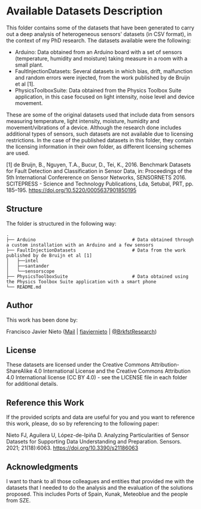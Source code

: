 # Available Datasets Description

This folder contains some of the datasets that have been generated to carry out a deep analysis of heterogeneous sensors' datasets (in CSV format), in the context of my PhD research. The datasets available were the following:
* Arduino: Data obtained from an Arduino board with a set of sensors (temperature, humidity and moisture) taking measure in a room with a small plant.
* FaultInjectionDatasets: Several datasets in which bias, drift, malfunction and random errors were injected, from the work published by de Bruijn et al [1].
* PhysicsToolboxSuite: Data obtained from the Physics Toolbox Suite application, in this case focused on light intensity, noise level and device movement.

These are some of the original datasets used that include data from sensors measuring temperature, light intensity, moisture, humidity and movement/vibrations of a device. Although the research done includes additional types of sensors, such datasets are not available due to licensing restrictions. In the case of the published datasets in this folder, they contain the licensing information in their own folder, as different licensing schemes are used.

[1] de Bruijn, B., Nguyen, T.A., Bucur, D., Tei, K., 2016. Benchmark Datasets for Fault Detection and Classification in Sensor Data, in: Proceedings of the 5th International Confererence on Sensor Networks, SENSORNETS 2016. SCITEPRESS - Science and Technology Publications, Lda, Setubal, PRT, pp. 185–195. https://doi.org/10.5220/0005637901850195

## Structure

The folder is structured in the following way:

    .
    ├── Arduino                                    # Data obtained through a custom installation with an Arduino and a few sensors
    ├── FaultInjectionDatasets                     # Data from the work published by de Bruijn et al [1]
    │   ├──intel                  
    │   ├──santander
    │   └──sensorscope
    ├── PhysicsToolboxSuite                        # Data obtained using the Physics Toolbox Suite application with a smart phone    
    └── README.md

## Author

This work has been done by:

Francisco Javier Nieto ([Mail](mailto:fjavier.nieto@opendeusto.es) | [fjaviernieto](https://github.com/fjaviernieto) | [@BrkfstResearch](https://twitter.com/BrkfstResearch))

## License

These datasets are licensed under the Creative Commons Attribution-ShareAlike 4.0 International License and the Creative Commons Attribution 4.0 International license (CC BY 4.0) - see the LICENSE file in each folder for additional details.

## Reference this Work

If the provided scripts and data are useful for you and you want to reference this work, please, do so by referencing to the following paper:

Nieto FJ, Aguilera U, López-de-Ipiña D. Analyzing Particularities of Sensor Datasets for Supporting Data Understanding and Preparation. Sensors. 2021; 21(18):6063. https://doi.org/10.3390/s21186063

## Acknowledgments

I want to thank to all those colleagues and entities that provided me with the datasets that I needed to do the analysis and the evaluation of the solutions proposed. This includes Ports of Spain, Kunak, Meteoblue and the people from SZE.
